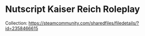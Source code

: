 # Nutscript Kaiser Reich Roleplay
 Collection: https://steamcommunity.com/sharedfiles/filedetails/?id=2358466615
 
